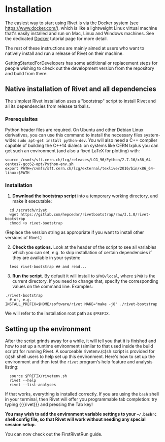 # Installation

The easiest way to start using Rivet is via the Docker system (see https://www.docker.com/), which is like a lightweight Linux virtual machine that's easily installed and run on Mac, Linux and Windows machines. See the dedicated [Docker](docker.md) tutorial page for more detail.

The rest of these instructions are mainly aimed at users who want to natively install and run a release of Rivet on their machine.

GettingStartedForDevelopers has some additional or replacement steps for people wishing to check out the development version from the repository and build from there.


## Native installation of Rivet and all dependencies

The simplest Rivet installation uses a "bootstrap" script to install Rivet and all its dependencies from release tarballs.

[//]: # (If you are installing Rivet on an Apple Mac, please take a look at the MacInstallationIssues first.)
[//]: # (If you want to use packages from CERN's CVMFS network file system to assist your installation, or to directly use Rivet from there, see the bottom of this page.)


### Prerequisites

Python header files are required. On Ubuntu and other Debian Linux derivatives,
you can use this command to install the necessary files system-wide: `sudo apt-get install python-dev`.
You will also need a C++ compiler capable of building the C++14 dialect: on systems like
CERN lxplus you can get such an environment (and also a fixed LaTeX for plotting) with:
```
source /cvmfs/sft.cern.ch/lcg/releases/LCG_96/Python/2.7.16/x86_64-centos7-gcc62-opt/Python-env.sh
export PATH=/cvmfs/sft.cern.ch/lcg/external/texlive/2016/bin/x86_64-linux:$PATH
```

### Installation

1. **Download the bootstrap script** into a temporary working directory, and make it executable:
```
  cd /scratch/rivet
  wget https://gitlab.com/hepcedar/rivetbootstrap/raw/3.1.0/rivet-bootstrap
  chmod +x rivet-bootstrap
```
(Replace the version string as appropriate if you want to install other versions of Rivet.)

2. **Check the options.** Look at the header of the script to see all variables which you can set, e.g. to skip installation of certain dependencies if they are available in your system:
```
  less rivet-bootstrap ## and read...
```


3. **Run the script.** By default it will install to `$PWD/local`, where `$PWD` is the current directory. If you need to change that, specify the corresponding values on the command line. Examples:
```
./rivet-bootstrap
  # or, e.g.
INSTALL_PREFIX=$HOME/software/rivet MAKE="make -j8" ./rivet-bootstrap
```
We will refer to the installation root path as `$PREFIX`.


## Setting up the environment

After the script grinds away for a while, it will tell you that it is finished and how to set up a runtime environment (similar to that used inside the build script) for running Rivet. A sourceable rivetenv.(c)sh script is provided for (c)sh shell users to help set up this environment. Here's how to set up the environment and then test the `rivet` program's help feature and analysis listing:

```
  source $PREFIX/rivetenv.sh
  rivet --help
  rivet --list-analyses
```

If that works, everything is installed correctly. If you are using the `bash` shell in your terminal, then Rivet will offer you programmable tab completion: try typing {{{rivet}}} and pressing the Tab key!

**You may wish to add the environment variable settings to your `~/.bashrc` shell config file, so that Rivet will work without needing any special session setup.**

You can now check out the FirstRivetRun guide.
